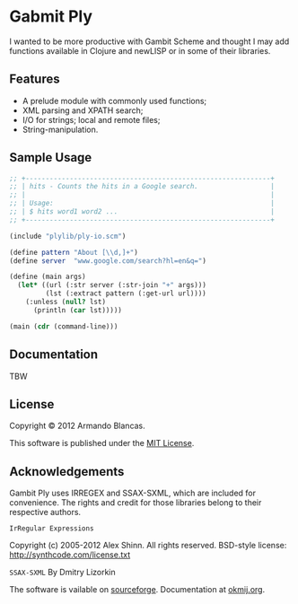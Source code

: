 # Gabmit Ply

I wanted to be more productive with Gambit Scheme and thought
I may add functions available in Clojure and newLISP or in
some of their libraries.

## Features

* A prelude module with commonly used functions;
* XML parsing and XPATH search;
* I/O for strings; local and remote files;
* String-manipulation.

## Sample Usage

```scheme
;; +-------------------------------------------------------------+
;; | hits - Counts the hits in a Google search.                  |
;; |                                                             |
;; | Usage:                                                      |
;; | $ hits word1 word2 ...                                      |
;; +-------------------------------------------------------------+

(include "plylib/ply-io.scm")

(define pattern "About [\\d,]+")
(define server  "www.google.com/search?hl=en&q=")

(define (main args)
  (let* ((url (:str server (:str-join "+" args)))
         (lst (:extract pattern (:get-url url))))
    (:unless (null? lst)
      (println (car lst)))))

(main (cdr (command-line)))
```

## Documentation

TBW

## License

Copyright © 2012 Armando Blancas.

This software is published under the [MIT License](http://opensource.org/licenses/MIT).

## Acknowledgements

Gambit Ply uses IRREGEX and SSAX-SXML, which are included
for convenience. The rights and credit for those libraries
belong to their respective authors.

`IrRegular Expressions`

Copyright (c) 2005-2012 Alex Shinn.  All rights reserved.
BSD-style license: http://synthcode.com/license.txt

`SSAX-SXML`
By Dmitry Lizorkin

The software is vailable on [sourceforge](http://ssax.sourceforge.net/).
Documentation at [okmij.org](http://okmij.org/ftp/Scheme/xml.html).
